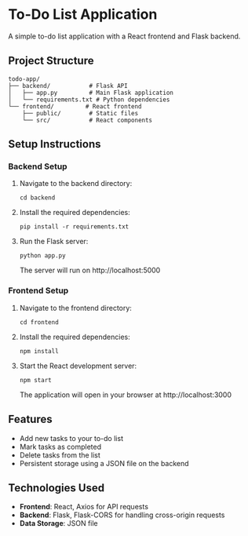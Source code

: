# To-Do List Application

A simple to-do list application with a React frontend and Flask backend.

## Project Structure

```
todo-app/
├── backend/           # Flask API
│   ├── app.py         # Main Flask application
│   └── requirements.txt # Python dependencies
└── frontend/         # React frontend
    ├── public/        # Static files
    └── src/           # React components
```

## Setup Instructions

### Backend Setup

1. Navigate to the backend directory:
   ```
   cd backend
   ```

2. Install the required dependencies:
   ```
   pip install -r requirements.txt
   ```

3. Run the Flask server:
   ```
   python app.py
   ```
   The server will run on http://localhost:5000

### Frontend Setup

1. Navigate to the frontend directory:
   ```
   cd frontend
   ```

2. Install the required dependencies:
   ```
   npm install
   ```

3. Start the React development server:
   ```
   npm start
   ```
   The application will open in your browser at http://localhost:3000

## Features

- Add new tasks to your to-do list
- Mark tasks as completed
- Delete tasks from the list
- Persistent storage using a JSON file on the backend

## Technologies Used

- **Frontend**: React, Axios for API requests
- **Backend**: Flask, Flask-CORS for handling cross-origin requests
- **Data Storage**: JSON file